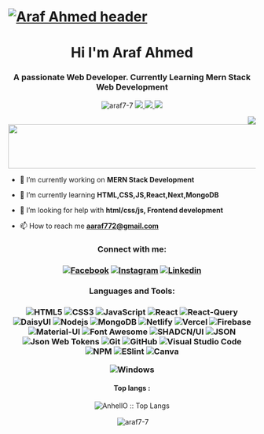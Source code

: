 # [![Araf Ahmed header](https://i.ibb.co/bXC2xS5/Black-and-White-Gradient-Personal-Linked-In-Banner.png)]()
<h1 align="center">Hi I'm Araf Ahmed</h1>
<h3 align="center">A passionate Web Developer. Currently Learning Mern Stack Web Development</h3>

<p align="center"> <img src="https://komarev.com/ghpvc/?username=araf7-7&label=Profile%20views&color=4DC71F&style=flat" alt="araf7-7" /> <a href="https://github.com/ryo-ma/github-profile-trophy/issues">
    <img src="https://img.shields.io/badge/Age-21-brighteen"/> 
  </a>
  <a href="https://github.com/ryo-ma/github-profile-trophy/network/members">
    <img src="https://img.shields.io/badge/Focus-Frontend-brighteen"/> 
  </a>  
  <a href="https://github.com/ryo-ma/github-profile-trophy/stargazers">
    <img src="https://img.shields.io/badge/Living-Dhaka-brighteen"/> 
  </a>
     </p>
<img align="right" src="https://media1.giphy.com/media/13HgwGsXF0aiGY/giphy.gif" />
 <p align="center" >
  <img x height=90 width=800 src="https://github-profile-trophy.vercel.app/?username=araf7-7&column=8&theme=onedark&no-frame=true"/>
</p>

- 🔭 I’m currently working on **MERN Stack Development**

- 🌱 I’m currently learning **HTML,CSS,JS,React,Next,MongoDB**

- 🤝 I’m looking for help with **html/css/js, Frontend development**

- 📫 How to reach me **aaraf772@gmail.com**

<h3 align="center">Connect with me:</h3>

<h3 align="center">
    
[![Facebook](https://img.shields.io/badge/-Facebook-1A1B27?style=flat&logo=facebook&labelColor=252526)](https://www.facebook.com/ron.weasly.07//)
[![Instagram](https://img.shields.io/badge/-Instagram-1A1B27?style=flat&logo=instagram&labelColor=252526)](https://www.instagram.com/__araf_7__/)
[![Linkedin](https://img.shields.io/badge/-Linkedin-1A1B27?style=flat&logo=linkedin&labelColor=242424)](https://www.linkedin.com/in/araf-ahmed7/)
</h3>

<h3 align="center">Languages and Tools:</h3>

<h3 align="center">
    
![HTML5](https://img.shields.io/badge/-HTML5-1A1B27?style=flat&logo=html5&logoColor=ffffff&labelColor=E34F26)
![CSS3](https://img.shields.io/badge/-CSS3-1A1B27?style=flat&logo=css3&logoColor=ffffff&labelColor=1572B6)
![JavaScript](https://img.shields.io/badge/-JavaScript-1A1B27?style=flat&logo=javascript&labelColor=252526)
![React](https://img.shields.io/badge/-React-1A1B27?style=flat&logo=react&labelColor=252526)
![React-Query](https://img.shields.io/badge/React_Query-FF4154?style=for-the-badge&logo=ReactQuery&logoColor=white)
![DaisyUI](https://img.shields.io/badge/daisyUI-1ad1a5?style=for-the-badge&logo=daisyui&logoColor=white)
![Nodejs](https://img.shields.io/badge/-Nodejs-1A1B27?style=flat&logo=Node.js&labelColor=252526)
![MongoDB](https://img.shields.io/badge/-MongoDB-1A1B27?style=flat&logo=mongodb&labelColor=252526)
![Netlify](https://img.shields.io/badge/Netlify-00C7B7?style=for-the-badge&logo=netlify&logoColor=white)
![Vercel](https://img.shields.io/badge/Vercel-000000?style=for-the-badge&logo=vercel&logoColor=white)
![Firebase](https://img.shields.io/badge/firebase-ffca28?style=for-the-badge&logo=firebase&logoColor=black)
![Material-UI](https://img.shields.io/badge/-Material%20UI-1A1B27?style=flat&logo=Material%20UI&logoColor=ffffff&labelColor=0081CB)
![Font Awesome](https://img.shields.io/badge/-font%20awesome-1A1B27?style=flat&logo=font-awesome&logoColor=339AF0&labelColor=252526)
![SHADCN/UI](https://img.shields.io/badge/shadcn%2Fui-000000?style=for-the-badge&logo=shadcnui&logoColor=white)
![JSON](https://img.shields.io/badge/-JSON-1A1B27?style=flat&logo=JSON&logoColor=ffffff&labelColor=252526)
![Json Web Tokens](https://img.shields.io/badge/-Json%20Web%20Tokens-1A1B27?style=flat&logo=json-web-tokens&logoColor=ffffff&labelColor=252526)
![Git](https://img.shields.io/badge/-Git-1A1B27?style=flat&logo=git&logoColor=F05032&labelColor=252526)
![GitHub](https://img.shields.io/badge/-GitHub-1A1B27?style=flat&logo=github&logoColor=ffffff&labelColor=252526)
![Visual Studio Code](https://img.shields.io/badge/-VSCode-1A1B27?style=flat&logo=visual-studio-code&labelColor=007ACC)
![NPM](https://img.shields.io/badge/-npm-1A1B27?style=flat&logo=npm&labelColor=252526)
![ESlint](https://img.shields.io/badge/-ESlint-1A1B27?style=flat&logo=ESlint&labelColor=4B32C3)
![Canva](https://img.shields.io/badge/Canva-%2300C4CC.svg?&style=for-the-badge&logo=Canva&logoColor=white)

![Windows](https://img.shields.io/badge/-Windows-1A1B27?style=flat&logo=windows&logoColor=ffffff&labelColor=0078D6)

</h3>


<h4 align="center">Top langs :</h4>

<p align="center"><img src="https://github-readme-stats.vercel.app/api/top-langs/?username=araf7-7&langs_count=10&theme=tokyonight&layout=compact" alt="AnhellO :: Top Langs" /></p>

<p align="center">&nbsp;<img align="center" src="https://github-readme-stats.vercel.app/api?username=araf7-7&show_icons=true&hide=contribs,prs&cache_seconds=86400&theme=tokyonight" alt="araf7-7" /></p>

  <br/>